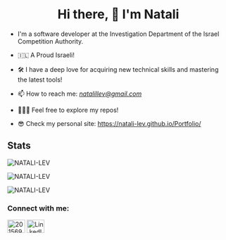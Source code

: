 <h1 align="center">Hi there, 👋  I'm Natali</h1>

- I'm a software developer at the Investigation Department of the Israel Competition Authority.
- 🇮🇱 A Proud Israeli!
- 🛠 I have a deep love for acquiring new technical skills and mastering the latest tools!

  
- 📫 How to reach me: *natalillev@gmail.com*
- 👨🏽‍💻 Feel free to explore my repos!
- 😎 Check my personal site: https://natali-lev.github.io/Portfolio/

## Stats

<p><img src="https://github-readme-stats.vercel.app/api?username=NATALI-LEV&theme=github_dark&hide_border=true&include_all_commits=true&count_private=true" alt="NATALI-LEV" /></p>
<p><img src="https://github-readme-streak-stats.herokuapp.com/?user=NATALI-LEV&theme=github_dark&hide_border=true" alt="NATALI-LEV" /></p>
<p><img src="https://github-readme-stats.vercel.app/api/top-langs/?username=NATALI-LEV&theme=github_dark&hide_border=true&include_all_commits=true&count_private=true&layout=compact" alt="NATALI-LEV" /></p>



<h3 align="left">Connect with me:</h3>
<p align="left">
<a href="https://stackoverflow.com/users/20156973/">
  <img align="center" src="https://raw.githubusercontent.com/rahuldkjain/github-profile-readme-generator/master/src/images/icons/Social/stack-overflow.svg" alt="20156973" height="30" width="40" /></a>
<a href="https://www.linkedin.com/in/natali-lev-9b1507248/" align="center">
  <img align="center" src="https://raw.githubusercontent.com/rahuldkjain/github-profile-readme-generator/master/src/images/icons/Social/linked-in-alt.svg" alt="LinkedIn" height="30" width="40">
</a>
</p>
